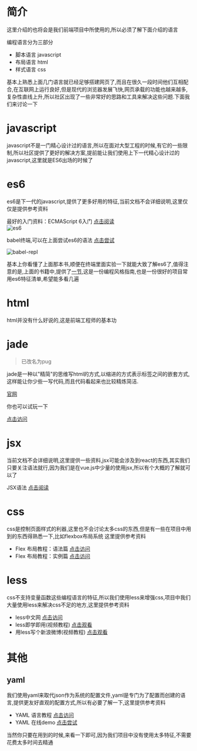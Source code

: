# 简介

这里介绍的也将会是我们前端项目中所使用的,所以必须了解下面介绍的语言  

编程语言分为三部分
 - 脚本语言 javascript
 - 布局语言 html
 - 样式语言 css

基本上熟悉上面几门语言就已经足够搭建网页了,而且在很久一段时间他们互相配合,在互联网上运行良好,但是现代的浏览器发展飞快,网页承载的功能也越来越多,复杂性直线上升,所以社区出现了一些非常好的思路和工具来解决这些问题.下面我们来讨论一下

# javascript
javascript不是一门精心设计过的语言,所以在面对大型工程的时候,有它的一些限制,所以社区提供了更好的解决方案,提前能让我们使用上下一代精心设计过的javascript,这里就是ES6出场的时候了
# es6
es6是下一代的javascript,提供了更多好用的特征,当前文档不会详细说明,这里仅仅是提供参考资料  

最好的入门资料：ECMAScript 6入门 [点击阅读](http://es6.ruanyifeng.com/)  
![es6](./img/es6.jpg "ECMAScript 6入门")  

babel终端,可以在上面尝试es6的语法
[点击尝试](http://babeljs.io/repl/)

![babel-repl](./img/babel.jpg)  

基本上你看懂了上面那本书,顺便在终端里面实验一下就能大致了解es6了,值得注意的是,上面的书籍中,提供了[一节](http://es6.ruanyifeng.com/#docs/style),这是一份编程风格指南,也是一份很好的项目常用es6特征清单,希望能多看几遍

# html
html并没有什么好说的,这是前端工程师的基本功

# jade

> 已改名为pug

jade是一种以"精简"的思维写html的方式,以缩进的方式表示标签之间的嵌套方式,这样能让你少些一写代码,而且代码看起来也比较精炼简洁. 

[官网](https://pugjs.org/api/getting-started.html) 

你也可以试玩一下 

[点击访问](http://naltatis.github.io/jade-syntax-docs/#id-classes) 


# jsx  

当前文档不会详细说明,这里提供一些资料,jsx可能会涉及到react的东西,其实我们只要关注语法就行,因为我们是在vue.js中少量的使用jsx,所以有个大概的了解就可以了  

JSX语法 [点击阅读](https://zhuanlan.zhihu.com/p/21246327)

# css
css是控制页面样式的利器,这里也不会讨论太多css的东西,但是有一些在项目中用到的东西得熟悉一下,比如flexbox布局系统
这里提供参考资料  

 - Flex 布局教程：语法篇 [点击访问](http://www.ruanyifeng.com/blog/2015/07/flex-grammar.html?utm_source=tuicool)  
 - Flex 布局教程：实例篇 [点击访问](http://www.ruanyifeng.com/blog/2015/07/flex-examples.html)

# less
css不支持变量函数这些编程语言的特征,所以我们使用less来增强css,项目中我们大量使用less来解决css不足的地方,这里提供参考资料  
 - less中文网 [点击访问](http://lesscss.cn/)  
 - less即学即用(视频教程) [点击观看](less即学即用)  
 - 用less写个新浪微博(视频教程) [点击观看](http://www.imooc.com/learn/61)

# 其他
## yaml  
 我们使用yaml来取代json作为系统的配置文件,yaml是专门为了配置而创建的语言,提供更友好直观的配置方式,所以有必要了解一下,这里提供参考资料  
  - YAML 语言教程 [点击访问](http://www.ruanyifeng.com/blog/2016/07/yaml.html?f=tt)  
  - YAML 在线demo [点击尝试](http://nodeca.github.io/js-yaml/)  

当然你只要在用到的时候,来看一下即可,因为我们项目中没有使用太多特征,不需要花费太多时间去精通
